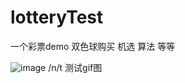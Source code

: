 # lotteryTest
一个彩票demo  双色球购买  机选  算法 等等




![image](https://github.com/yb801925/lotteryTest/blob/master/1535445291706.gif)
/n/t
测试gif图
